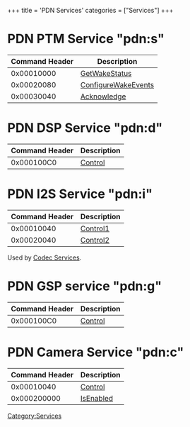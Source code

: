 +++
title = 'PDN Services'
categories = ["Services"]
+++

# PDN PTM Service "pdn:s"

| Command Header | Description                                                |
|----------------|------------------------------------------------------------|
| 0x00010000     | [GetWakeStatus](PDNS:GetWakeStatus "wikilink")             |
| 0x00020080     | [ConfigureWakeEvents](PDNS:ConfigureWakeEvents "wikilink") |
| 0x00030040     | [Acknowledge](PDNS:Acknowledge "wikilink")                 |

# PDN DSP Service "pdn:d"

| Command Header | Description                        |
|----------------|------------------------------------|
| 0x000100C0     | [Control](PDND:Control "wikilink") |

# PDN I2S Service "pdn:i"

| Command Header | Description                          |
|----------------|--------------------------------------|
| 0x00010040     | [Control1](PDNI:Control1 "wikilink") |
| 0x00020040     | [Control2](PDNI:Control2 "wikilink") |

Used by [Codec Services](Codec_Services "wikilink").

# PDN GSP service "pdn:g"

| Command Header | Description                        |
|----------------|------------------------------------|
| 0x000100C0     | [Control](PDNG:Control "wikilink") |

# PDN Camera Service "pdn:c"

| Command Header | Description                            |
|----------------|----------------------------------------|
| 0x00010040     | [Control](PDNC:Control "wikilink")     |
| 0x000200000    | [IsEnabled](PDNC:IsEnabled "wikilink") |

[Category:Services](Category:Services "wikilink")
